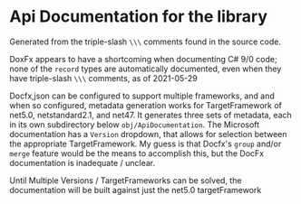 
# Api Documentation for the library

Generated from the triple-slash `\\\` comments found in the source code.

DoxFx appears to have a shortcoming when documenting C# 9/0 code; none of the `record` types are automatically documented, even when they have triple-slash `\\\` comments, as of 2021-05-29

Docfx,json can be configured to support multiple frameworks, and and when so configured, metadata generation works for TargetFramework of net5.0, netstandard2.1, and net47. It generates three sets of metadata, each in its own subdirectory below `obj/ApiDocumentation`. The Microsoft documentation has a `Version` dropdown, that allows for selection between the appropriate TargetFramework. My guess is that Docfx's `group` and/or `merge` feature would be the means to accomplish this, but the DocFx documentation is inadequate / unclear.

Until Multiple Versions / TargetFrameworks can be solved, the documentation will be built against just the net5.0 targetFramework
